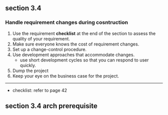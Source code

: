 ## section 3.4
### Handle requirement changes during cosntruction

1. Use the requirement **checklist** at the end of the section to assess the quality of your requirement.
2. Make sure everyone knows the cost of requirement changes.
3. Set up a change-control procedure.
4. Use development approaches that accommodate changes.
   - use short development cycles so that you can respond to user quickly.
5. Dump the project
6. Keep your eye on the business case for the project.
---
+ checklist: refer to page 42


## section 3.4 arch prerequisite
